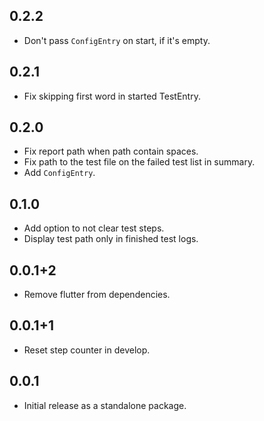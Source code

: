 ## 0.2.2

- Don't pass `ConfigEntry` on start, if it's empty.

## 0.2.1

- Fix skipping first word in started TestEntry.

## 0.2.0

- Fix report path when path contain spaces.
- Fix path to the test file on the failed test list in summary.
- Add `ConfigEntry`.

## 0.1.0

- Add option to not clear test steps.
- Display test path only in finished test logs.

## 0.0.1+2

- Remove flutter from dependencies.

## 0.0.1+1

- Reset step counter in develop.

## 0.0.1

- Initial release as a standalone package.
